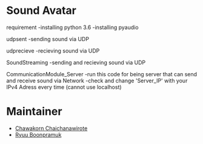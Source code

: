 # Sound Avatar

requirement
    -installing python 3.6
    -installing pyaudio


udpsent
    -sending sound  via UDP


udprecieve
    -recieving sound  via UDP


SoundStreaming
    -sending and recieving sound  via UDP


CommunicationModule_Server
    -run this code for being server that can send and receive sound via Network
    -check and change 'Server_IP' with your IPv4 Adress every time (cannot use localhost)

# Maintainer
- [Chawakorn Chaichanawirote](https://www.facebook.com/profile.php?id=100002425703930)
- [Ryuu Boonpramuk](https://www.facebook.com/asfire)